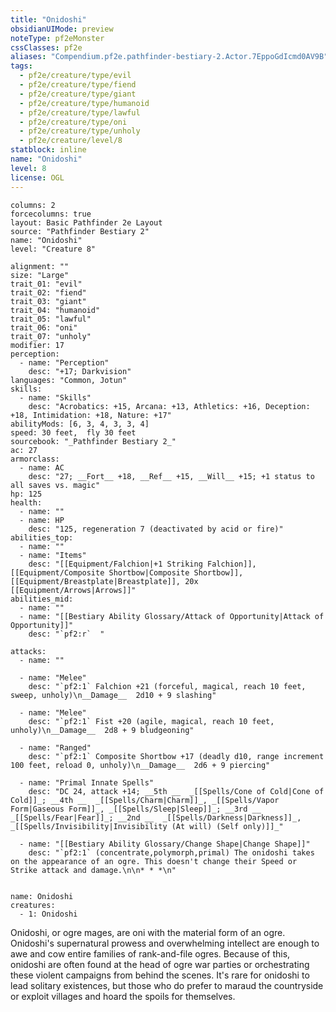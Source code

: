 ```yaml
---
title: "Onidoshi"
obsidianUIMode: preview
noteType: pf2eMonster
cssClasses: pf2e
aliases: "Compendium.pf2e.pathfinder-bestiary-2.Actor.7EppoGdIcmd0AV9B" 
tags:
  - pf2e/creature/type/evil
  - pf2e/creature/type/fiend
  - pf2e/creature/type/giant
  - pf2e/creature/type/humanoid
  - pf2e/creature/type/lawful
  - pf2e/creature/type/oni
  - pf2e/creature/type/unholy
  - pf2e/creature/level/8
statblock: inline
name: "Onidoshi"
level: 8
license: OGL
---
```


```statblock
columns: 2
forcecolumns: true
layout: Basic Pathfinder 2e Layout
source: "Pathfinder Bestiary 2"
name: "Onidoshi"
level: "Creature 8"

alignment: ""
size: "Large"
trait_01: "evil"
trait_02: "fiend"
trait_03: "giant"
trait_04: "humanoid"
trait_05: "lawful"
trait_06: "oni"
trait_07: "unholy"
modifier: 17
perception:
  - name: "Perception"
    desc: "+17; Darkvision"
languages: "Common, Jotun"
skills:
  - name: "Skills"
    desc: "Acrobatics: +15, Arcana: +13, Athletics: +16, Deception: +18, Intimidation: +18, Nature: +17"
abilityMods: [6, 3, 4, 3, 3, 4]
speed: 30 feet,  fly 30 feet
sourcebook: "_Pathfinder Bestiary 2_"
ac: 27
armorclass:
  - name: AC
    desc: "27; __Fort__ +18, __Ref__ +15, __Will__ +15; +1 status to all saves vs. magic"
hp: 125
health:
  - name: ""
  - name: HP
    desc: "125, regeneration 7 (deactivated by acid or fire)"
abilities_top:
  - name: ""
  - name: "Items"
    desc: "[[Equipment/Falchion|+1 Striking Falchion]], [[Equipment/Composite Shortbow|Composite Shortbow]], [[Equipment/Breastplate|Breastplate]], 20x [[Equipment/Arrows|Arrows]]"
abilities_mid:
  - name: ""
  - name: "[[Bestiary Ability Glossary/Attack of Opportunity|Attack of Opportunity]]"
    desc: "`pf2:r`  "

attacks:
  - name: ""

  - name: "Melee"
    desc: "`pf2:1` Falchion +21 (forceful, magical, reach 10 feet, sweep, unholy)\n__Damage__  2d10 + 9 slashing"

  - name: "Melee"
    desc: "`pf2:1` Fist +20 (agile, magical, reach 10 feet, unholy)\n__Damage__  2d8 + 9 bludgeoning"

  - name: "Ranged"
    desc: "`pf2:1` Composite Shortbow +17 (deadly d10, range increment 100 feet, reload 0, unholy)\n__Damage__  2d6 + 9 piercing"

  - name: "Primal Innate Spells"
    desc: "DC 24, attack +14; __5th __  _[[Spells/Cone of Cold|Cone of Cold]]_; __4th __  _[[Spells/Charm|Charm]]_, _[[Spells/Vapor Form|Gaseous Form]]_, _[[Spells/Sleep|Sleep]]_; __3rd __  _[[Spells/Fear|Fear]]_; __2nd __  _[[Spells/Darkness|Darkness]]_, _[[Spells/Invisibility|Invisibility (At will) (Self only)]]_"

  - name: "[[Bestiary Ability Glossary/Change Shape|Change Shape]]"
    desc: "`pf2:1` (concentrate,polymorph,primal) The onidoshi takes on the appearance of an ogre. This doesn't change their Speed or Strike attack and damage.\n\n* * *\n"
 
```

```encounter-table
name: Onidoshi
creatures:
  - 1: Onidoshi
```



Onidoshi, or ogre mages, are oni with the material form of an ogre. Onidoshi's supernatural prowess and overwhelming intellect are enough to awe and cow entire families of rank-and-file ogres. Because of this, onidoshi are often found at the head of ogre war parties or orchestrating these violent campaigns from behind the scenes. It's rare for onidoshi to lead solitary existences, but those who do prefer to maraud the countryside or exploit villages and hoard the spoils for themselves.

